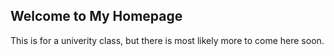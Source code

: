 ## Welcome to My Homepage
This is for a univerity class, but there is most likely more to come here soon.
